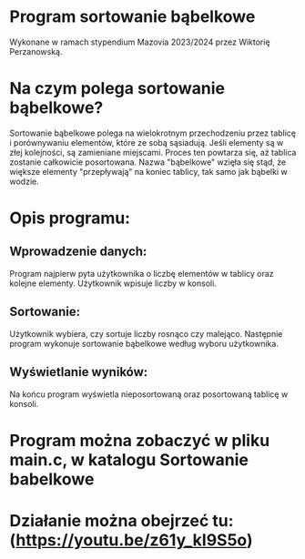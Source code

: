 # Program sortowanie bąbelkowe
Wykonane w ramach stypendium Mazovia 2023/2024 przez Wiktorię Perzanowską.

# Na czym polega sortowanie bąbelkowe?
Sortowanie bąbelkowe polega na wielokrotnym przechodzeniu przez tablicę i porównywaniu elementów, które ze sobą sąsiadują. Jeśli elementy są w złej kolejności, są zamieniane miejscami. Proces ten powtarza się, aż tablica zostanie całkowicie posortowana. Nazwa "bąbelkowe" wzięła się stąd, że większe elementy "przepływają" na koniec tablicy, tak samo jak bąbelki w wodzie.

# Opis programu:
## Wprowadzenie danych: 
Program najpierw pyta użytkownika o liczbę elementów w tablicy oraz kolejne elementy. Użytkownik wpisuje liczby w konsoli.
## Sortowanie: 
Użytkownik wybiera, czy sortuje liczby rosnąco czy malejąco. Następnie program wykonuje sortowanie bąbelkowe według wyboru użytkownika.
## Wyświetlanie wyników: 
Na końcu program wyświetla nieposortowaną oraz posortowaną tablicę w konsoli.

# Program można zobaczyć w pliku main.c, w katalogu Sortowanie babelkowe
# Działanie można obejrzeć tu: (https://youtu.be/z61y_kI9S5o)

